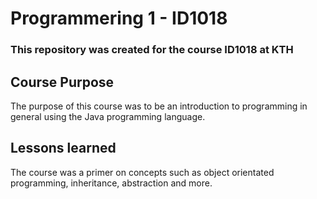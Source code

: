 # Programmering 1 - ID1018
### This repository was created for the course ID1018 at KTH

## Course Purpose
The purpose of this course was to be an introduction to programming in general using the Java programming language.

## Lessons learned
The course was a primer on concepts such as object orientated programming, inheritance, abstraction and more.
